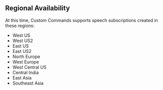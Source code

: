 
## Regional Availability

At this time, Custom Commands supports speech subscriptions created in these regions:
* West US
* West US2
* East US
* East US2
* North Europe
* West Europe
* West Central US
* Central India
* East Asia
* Southeast Asia